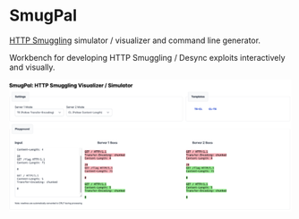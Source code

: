 # SmugPal

[HTTP Smuggling](https://portswigger.net/web-security/request-smuggling) simulator / visualizer and command line generator.

Workbench for developing HTTP Smuggling / Desync exploits interactively and visually.

![](docs/screenshot.png)
